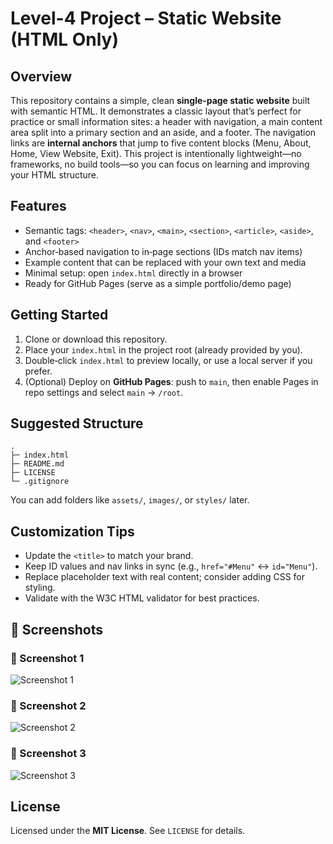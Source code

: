 
# Level-4 Project – Static Website (HTML Only)

## Overview
This repository contains a simple, clean **single‑page static website** built with semantic HTML. It demonstrates a classic layout that’s perfect for practice or small information sites: a header with navigation, a main content area split into a primary section and an aside, and a footer. The navigation links are **internal anchors** that jump to five content blocks (Menu, About, Home, View Website, Exit). This project is intentionally lightweight—no frameworks, no build tools—so you can focus on learning and improving your HTML structure.

## Features
- Semantic tags: `<header>`, `<nav>`, `<main>`, `<section>`, `<article>`, `<aside>`, and `<footer>`
- Anchor‑based navigation to in‑page sections (IDs match nav items)
- Example content that can be replaced with your own text and media
- Minimal setup: open `index.html` directly in a browser
- Ready for GitHub Pages (serve as a simple portfolio/demo page)

## Getting Started
1. Clone or download this repository.
2. Place your `index.html` in the project root (already provided by you).
3. Double‑click `index.html` to preview locally, or use a local server if you prefer.
4. (Optional) Deploy on **GitHub Pages**: push to `main`, then enable Pages in repo settings and select `main` → `/root`.

## Suggested Structure
```
.
├─ index.html
├─ README.md
├─ LICENSE
└─ .gitignore
```
You can add folders like `assets/`, `images/`, or `styles/` later.

## Customization Tips
- Update the `<title>` to match your brand.
- Keep ID values and nav links in sync (e.g., `href="#Menu"` ↔ `id="Menu"`).
- Replace placeholder text with real content; consider adding CSS for styling.
- Validate with the W3C HTML validator for best practices.

## 📸 Screenshots

### 🔹 Screenshot 1
![Screenshot 1](screenshots/1.png)

### 🔹 Screenshot 2
![Screenshot 2](screenshots/2.png)

### 🔹 Screenshot 3
![Screenshot 3](screenshots/3.png)



## License
Licensed under the **MIT License**. See `LICENSE` for details.
